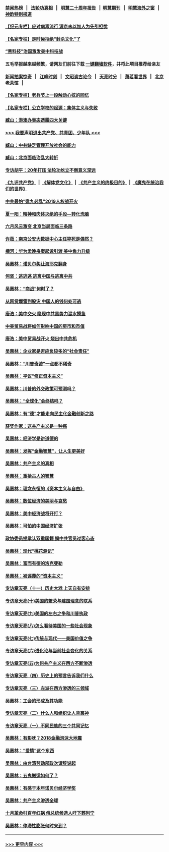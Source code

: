#### [禁闻热榜](热点新闻.md?=0)  &nbsp;&nbsp;|&nbsp;&nbsp; [法轮功真相](https://github.com/gfw-breaker/truth/blob/master/README.md?=0) &nbsp;&nbsp;|&nbsp;&nbsp; [明慧二十周年报告](https://github.com/gfw-breaker/mh-reports/blob/master/README.md?=0) &nbsp;&nbsp;|&nbsp;&nbsp;[明慧期刊](https://github.com/gfw-breaker/mh-qikan) &nbsp;&nbsp;|&nbsp;&nbsp; [明慧海外之窗](https://github.com/gfw-breaker/mh-news/blob/master/README.md?=0) &nbsp;&nbsp;|&nbsp;&nbsp; [神韵特别报道](https://github.com/gfw-breaker/mh-news/blob/master/shenyun.md?=0)
#### [【纪元专栏】应对病毒流行 渥京未以加人为先引担忧](../pages/nsc423/n11875714.md?t=03141231) 
#### [【名家专栏】是时候拒绝“封杀文化”了](../pages/nsc423/n11814093.md?t=03141231) 
#### [“黑科技”治国激发美中科技战](../pages/nsc423/n11638056.md?t=03141231) 
#### 五毛举报越来越频繁，请网友们前往下载 [一键翻墙软件](https://github.com/gfw-breaker/ssr-accounts)，并将此项目推荐给亲友
#### [新闻拍案惊奇](https://github.com/gfw-breaker/banned-news/blob/master/pages/link4.md) &nbsp;&nbsp;|&nbsp;&nbsp; [江峰时刻](https://github.com/gfw-breaker/banned-news/blob/master/pages/link4.md) &nbsp;&nbsp;|&nbsp;&nbsp; [文昭谈古论今](https://github.com/gfw-breaker/banned-news/blob/master/pages/link4.md) &nbsp;&nbsp;|&nbsp;&nbsp; [天亮时分](https://github.com/gfw-breaker/banned-news/blob/master/pages/link4.md) &nbsp;&nbsp;|&nbsp;&nbsp; [萧茗看世界](https://github.com/gfw-breaker/banned-news/blob/master/pages/link4.md) &nbsp;&nbsp;|&nbsp;&nbsp; [北京老茶馆](https://github.com/gfw-breaker/banned-news/blob/master/pages/link4.md) &nbsp;&nbsp;|&nbsp;&nbsp; 
#### [【名家专栏】老兵节上一段触动心弦的回忆](../pages/nsc423/n11646016.md?t=03141231) 
#### [【名家专栏】公立学校的起源：集体主义与失败](../pages/nsc423/n11601833.md?t=03141231) 
#### [臧山：港澳办表态透露四大关键](../pages/nsc423/n11421628.md?t=03141231) 
#### [>>> 我要声明退出共产党、共青团、少年队 <<<](https://github.com/begood0513/goodnews/blob/master/quit/letter.md) 
#### [臧山：中共缺乏管理开放社会的能力](../pages/nsc423/n11407457.md?t=03141231) 
#### [臧山：北京面临治乱大转折](../pages/nsc423/n11406895.md?t=03141231) 
#### [专访胡平：20年打压 法轮功屹立不倒意义深远](../pages/nsc423/n11398800.md?t=03141231) 
#### [《九评共产党》](https://github.com/begood0513/9ping.md/blob/master/README.md) &nbsp;|&nbsp; [《解体党文化》](../../../../jtdwh.md/blob/master/README.md)  &nbsp;|&nbsp; [《共产主义的终极目的》](../../../../gczydzjmd.md/blob/master/README.md) &nbsp;|&nbsp; [《魔鬼在统治我们的世界》](../../../../mgztzwmdsj.md/blob/master/README.md) 
#### [中共最怕“逢九必乱”2019人权战开火](../pages/nsc423/n11385248.md?t=03141231) 
#### [夏一阳：精神和肉体灭绝的手段—转化洗脑](../pages/nsc423/n11368250.md?t=03141231) 
#### [六月风云激变 北京当局面临三条路](../pages/nsc423/n11313668.md?t=03141231) 
#### [许茹：南京公安大数据中心主任猝死是偶然？](../pages/nsc423/n11064744.md?t=03141231) 
#### [横河：华为孟晚舟案起诉引渡 美中角力升级](../pages/nsc423/n11027230.md?t=03141231) 
#### [吴惠林：诺贝尔奖让海耶克翻身](../pages/nsc423/n10890049.md?t=03141231) 
#### [何坚：逃逃逃 逃离中国与逃离中共](../pages/nsc423/n10592891.md?t=03141231) 
#### [吴惠林：“商战”何时了？](../pages/nsc423/n10573558.md?t=03141231) 
#### [从网贷爆雷到股灾 中国人的钱何处可逃](../pages/nsc423/n10572800.md?t=03141231) 
#### [唐浩：美中交火 隐现中共黑势力混水摸鱼](../pages/nsc423/n10544040.md?t=03141231) 
#### [中美贸易战将如何影响中国的房市和币值](../pages/nsc423/n10543697.md?t=03141231) 
#### [唐浩：美中贸易战开火 烧出中共危机](../pages/nsc423/n10540126.md?t=03141231) 
#### [吴惠林：企业家是否应负较多的“社会责任”](../pages/nsc423/n10535022.md?t=03141231) 
#### [吴惠林：“川普奇迹”一点都不稀奇](../pages/nsc423/n10512808.md?t=03141231) 
#### [吴惠林：平议“修正资本主义”](../pages/nsc423/n10495724.md?t=03141231) 
#### [吴惠林：川普的外交政策可预测吗？](../pages/nsc423/n10462387.md?t=03141231) 
#### [吴惠林：“全球化”会终结吗？](../pages/nsc423/n10452838.md?t=03141231) 
#### [吴惠林：有“德”才能走向民主化金融创新之路](../pages/nsc423/n10432292.md?t=03141231) 
#### [获奖作家：这共产主义是一种癌](../pages/nsc423/n10431541.md?t=03141231) 
#### [吴惠林：经济学是讲道德的](../pages/nsc423/n10398014.md?t=03141231) 
#### [吴惠林：发挥“金融智慧”，让人生更美好](../pages/nsc423/n10375019.md?t=03141231) 
#### [吴惠林：共产主义的真相](../pages/nsc423/n10351394.md?t=03141231) 
#### [吴惠林：重拾古人的智慧](../pages/nsc423/n10337691.md?t=03141231) 
#### [吴惠林：理念永恒的《资本主义与自由》](../pages/nsc423/n10316274.md?t=03141231) 
#### [吴惠林：数位经济的美丽与哀愁](../pages/nsc423/n10292946.md?t=03141231) 
#### [吴惠林：美中经济战将开打？](../pages/nsc423/n10258825.md?t=03141231) 
#### [吴惠林：可怕的中国经济扩张](../pages/nsc423/n10219147.md?t=03141231) 
#### [政协委员提承认双重国籍 揭中共官员过客心态](../pages/nsc423/n10208809.md?t=03141231) 
#### [吴惠林：现代“桃花源记”](../pages/nsc423/n10185234.md?t=03141231) 
#### [吴惠林：富而有德的洛克斐勒](../pages/nsc423/n10142264.md?t=03141231) 
#### [吴惠林：被诬蔑的“资本主义”](../pages/nsc423/n10124816.md?t=03141231) 
#### [专访章天亮（十一）历史大戏 上天自有安排](../pages/nsc423/n10094905.md?t=03141231) 
#### [专访章天亮(十)美国的繁荣与建国理念的联系](../pages/nsc423/n10094899.md?t=03141231) 
#### [专访章天亮(九)美国的左右之争和川普执政](../pages/nsc423/n10094889.md?t=03141231) 
#### [专访章天亮(八)怎么看待美国的一些社会现象](../pages/nsc423/n10094857.md?t=03141231) 
#### [专访章天亮(七)传统与现代——美国价值之争](../pages/nsc423/n10093140.md?t=03141231) 
#### [专访章天亮(六)进化论与当前社会变化的关系](../pages/nsc423/n10092036.md?t=03141231) 
#### [专访章天亮(五)为何共产主义在西方不断渗透](../pages/nsc423/n10083620.md?t=03141231) 
#### [专访章天亮（四）历史上的预言告诉我们什么](../pages/nsc423/n10083606.md?t=03141231) 
#### [专访章天亮（三）左派在西方渗透的三领域](../pages/nsc423/n10081115.md?t=03141231) 
#### [吴惠林：工会的形成及其功能](../pages/nsc423/n10080633.md?t=03141231) 
#### [专访章天亮（二）什么人和组织让人背离神](../pages/nsc423/n10076637.md?t=03141231) 
#### [专访章天亮（一）不同民族的三个共同记忆](../pages/nsc423/n10074188.md?t=03141231) 
#### [吴惠林：有影呒？2018金融泡沫大地震](../pages/nsc423/n10040534.md?t=03141231) 
#### [吴惠林：“爱情”这个东西](../pages/nsc423/n10019423.md?t=03141231) 
#### [吴惠林：由台湾劳动部政次请辞说起](../pages/nsc423/n9979679.md?t=03141231) 
#### [吴惠林：五鬼搬运如何了？](../pages/nsc423/n9925338.md?t=03141231) 
#### [吴惠林：有感于本年诺贝尔经济学奖](../pages/nsc423/n9871883.md?t=03141231) 
#### [吴惠林：共产主义渗透全球](../pages/nsc423/n9812748.md?t=03141231) 
#### [十月革命引百年红祸 俄总统候选人吁下葬列宁](../pages/nsc423/n9810182.md?t=03141231) 
#### [吴惠林：停滞性膨胀何时来到？](../pages/nsc423/n9764136.md?t=03141231) 

----
#### [ >>> 更早内容 <<< ](../indexes/nsc423-earlier.md)
